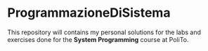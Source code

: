 # ProgrammazioneDiSistema
This repository will contains my personal solutions for the labs and exercises done for the **System Programming** course at PoliTo. 
